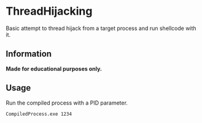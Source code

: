# ThreadHijacking
Basic attempt to thread hijack from a target process and run shellcode with it.

## Information
**Made for educational purposes only.**<br>

## Usage
Run the compiled process with a PID parameter.
```
CompiledProcess.exe 1234
```
